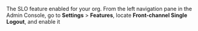 The SLO feature enabled for your org. From the left navigation pane in the Admin Console, go to **Settings** > **Features**, locate **Front-channel Single Logout**, and enable it
